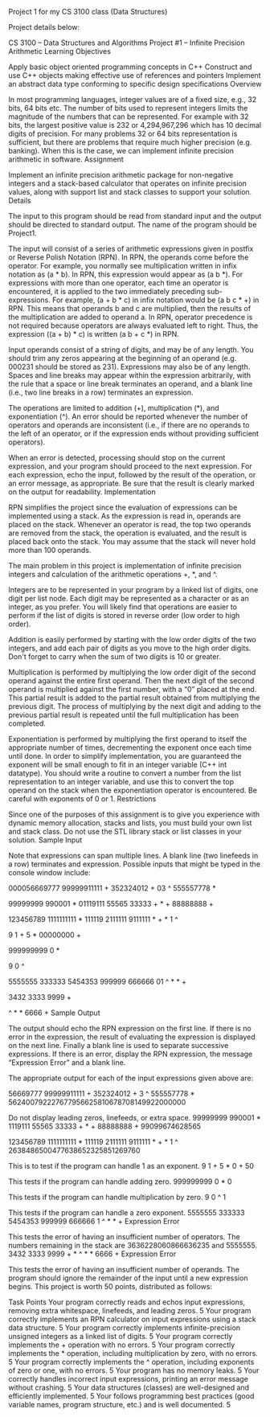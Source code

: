 Project 1 for my CS 3100 class (Data Structures)

Project details below:

CS 3100 – Data Structures and Algorithms Project #1 – Infinite Precision Arithmetic Learning Objectives

Apply basic object oriented programming concepts in C++
Construct and use C++ objects making effective use of references and pointers
Implement an abstract data type conforming to specific design specifications
Overview

In most programming languages, integer values are of a fixed size, e.g., 32 bits, 64 bits etc. The number of bits used to represent integers limits the magnitude of the numbers that can be represented. For example with 32 bits, the largest positive value is 232 or 4,294,967,296 which has 10 decimal digits of precision. For many problems 32 or 64 bits representation is sufficient, but there are problems that require much higher precision (e.g. banking). When this is the case, we can implement infinite precision arithmetic in software. Assignment

Implement an infinite precision arithmetic package for non-negative integers and a stack-based calculator that operates on infinite precision values, along with support list and stack classes to support your solution. Details

The input to this program should be read from standard input and the output should be directed to standard output. The name of the program should be Project1.

The input will consist of a series of arithmetic expressions given in postfix or Reverse Polish Notation (RPN). In RPN, the operands come before the operator. For example, you normally see multiplication written in infix notation as (a * b). In RPN, this expression would appear as (a b *). For expressions with more than one operator, each time an operator is encountered, it is applied to the two immediately preceding sub-expressions. For example, (a + b * c) in infix notation would be (a b c * +) in RPN. This means that operands b and c are multiplied, then the results of the multiplication are added to operand a. In RPN, operator precedence is not required because operators are always evaluated left to right. Thus, the expression ((a + b) * c) is written (a b + c *) in RPN.

Input operands consist of a string of digits, and may be of any length. You should trim any zeros appearing at the beginning of an operand (e.g. 000231 should be stored as 231). Expressions may also be of any length. Spaces and line breaks may appear within the expression arbitrarily, with the rule that a space or line break terminates an operand, and a blank line (i.e., two line breaks in a row) terminates an expression.

The operations are limited to addition (+), multiplication (*), and exponentiation (^). An error should be reported whenever the number of operators and operands are inconsistent (i.e., if there are no operands to the left of an operator, or if the expression ends without providing sufficient operators).

When an error is detected, processing should stop on the current expression, and your program should proceed to the next expression. For each expression, echo the input, followed by the result of the operation, or an error message, as appropriate. Be sure that the result is clearly marked on the output for readability. Implementation

RPN simplifies the project since the evaluation of expressions can be implemented using a stack. As the expression is read in, operands are placed on the stack. Whenever an operator is read, the top two operands are removed from the stack, the operation is evaluated, and the result is placed back onto the stack. You may assume that the stack will never hold more than 100 operands.

The main problem in this project is implementation of infinite precision integers and calculation of the arithmetic operations +, *, and ^.

Integers are to be represented in your program by a linked list of digits, one digit per list node. Each digit may be represented as a character or as an integer, as you prefer. You will likely find that operations are easier to perform if the list of digits is stored in reverse order (low order to high order).

Addition is easily performed by starting with the low order digits of the two integers, and add each pair of digits as you move to the high order digits. Don't forget to carry when the sum of two digits is 10 or greater.

Multiplication is performed by multiplying the low order digit of the second operand against the entire first operand. Then the next digit of the second operand is multiplied against the first number, with a “0” placed at the end. This partial result is added to the partial result obtained from multiplying the previous digit. The process of multiplying by the next digit and adding to the previous partial result is repeated until the full multiplication has been completed.

Exponentiation is performed by multiplying the first operand to itself the appropriate number of times, decrementing the exponent once each time until done. In order to simplify implementation, you are guaranteed the exponent will be small enough to fit in an integer variable (C++ int datatype). You should write a routine to convert a number from the list representation to an integer variable, and use this to convert the top operand on the stack when the exponentiation operator is encountered. Be careful with exponents of 0 or 1. Restrictions

Since one of the purposes of this assignment is to give you experience with dynamic memory allocation, stacks and lists, you must build your own list and stack class. Do not use the STL library stack or list classes in your solution. Sample Input

Note that expressions can span multiple lines. A blank line (two linefeeds in a row) terminates and expression. Possible inputs that might be typed in the console window include:

000056669777 99999911111 + 352324012 + 03 ^ 555557778 *

99999999 990001 * 01119111 55565 33333 + * + 88888888 +

123456789 1111111111 * 111119 2111111 9111111 * + * 1 ^

9 1 + 5 * 00000000 +

999999999 0 *

9 0 ^

5555555 333333 5454353 999999 666666 01 ^ * * +

3432 3333 9999 +

^ * * 6666 +
Sample Output

The output should echo the RPN expression on the first line. If there is no error in the expression, the result of evaluating the expression is displayed on the next line. Finally a blank line is used to separate successive expressions. If there is an error, display the RPN expression, the message “Expression Error” and a blank line.

The appropriate output for each of the input expressions given above are:

56669777 99999911111 + 352324012 + 3 ^ 555557778 * 562400792227677956625810678708149922000000

Do not display leading zeros, linefeeds, or extra space.
99999999 990001 * 1119111 55565 33333 + * + 88888888 + 99099674628565

123456789 1111111111 * 111119 2111111 9111111 * + * 1 ^ 2638486500477638652325851269760

This is to test if the program can handle 1 as an exponent.
9 1 + 5 * 0 + 50

This tests if the program can handle adding zero.
999999999 0 * 0

This tests if the program can handle multiplication by zero.
9 0 ^ 1

This tests if the program can handle a zero exponent.
5555555 333333 5454353 999999 666666 1 ^ * * + Expression Error

This tests the error of having an insufficient number of operators. The numbers remaining in the stack are 3636228060866636235 and 5555555.
3432 3333 9999 + * ^ * * 6666 + Expression Error

This tests the error of having an insufficient number of operands. The program should ignore the remainder of the input until a new expression begins.
This project is worth 50 points, distributed as follows: 

Task Points Your program correctly reads and echos input expressions, removing extra whitespace, linefeeds, and leading zeros. 5 
Your program correctly implements an RPN calculator on input expressions using a stack data structure. 5 
Your program correctly implements infinite-precision unsigned integers as a linked list of digits. 5 
Your program correctly implements the + operation with no errors. 5 
Your program correctly implements the * operation, including multiplication by zero, with no errors. 5 
Your program correctly implements the ^ operation, including exponents of zero or one, with no errors. 5 
Your program has no memory leaks. 5 Your correctly handles incorrect input expressions, printing an error message without crashing. 5 
Your data structures (classes) are well-designed and efficiently implemented. 5 
Your follows programming best practices (good variable names, program structure, etc.) and is well documented. 5
